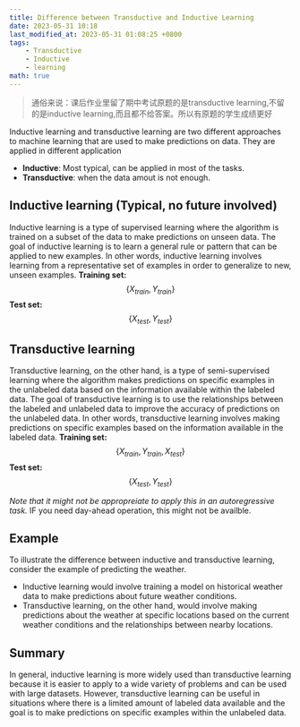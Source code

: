 ```yaml
---
title: Difference between Transductive and Inductive Learning
date: 2023-05-31 10:18
last_modified_at: 2023-05-31 01:08:25 +0800
tags: 
    - Transductive
    - Inductive
    - learning
math: true
---
```


> 通俗来说：课后作业里留了期中考试原题的是transductive learning,不留的是inductive learning,而且都不给答案。所以有原题的学生成绩更好

Inductive learning and transductive learning are two different approaches to machine learning that are used to make predictions on data. They are applied in different application
- **Inductive**: Most typical, can be applied in most of the tasks.
- **Transductive**: when the data amout is not enough.

## Inductive learning (Typical, no future involved)
Inductive learning is a type of supervised learning where the algorithm is trained on a subset of the data to make predictions on unseen data. The goal of inductive learning is to learn a general rule or pattern that can be applied to new examples. In other words, inductive learning involves learning from a representative set of examples in order to generalize to new, unseen examples.
**Training set:** 
$$\{X_{train},Y_{train}\}$$
**Test set:**
$$\{X_{test},Y_{test}\}$$
## Transductive learning
Transductive learning, on the other hand, is a type of semi-supervised learning where the algorithm makes predictions on specific examples in the unlabeled data based on the information available within the labeled data. The goal of transductive learning is to use the relationships between the labeled and unlabeled data to improve the accuracy of predictions on the unlabeled data. In other words, transductive learning involves making predictions on specific examples based on the information available in the labeled data.
**Training set:** 
$$\{X_{train},Y_{train},X_{test}\}$$
**Test set:**
$$\{X_{test},Y_{test}\}$$

*Note that it might not be appropreiate to apply this in an autoregressive task.* IF you need day-ahead operation, this might not be availble.
## Example
To illustrate the difference between inductive and transductive learning, consider the example of predicting the weather. 
- Inductive learning would involve training a model on historical weather data to make predictions about future weather conditions. 
- Transductive learning, on the other hand, would involve making predictions about the weather at specific locations based on the current weather conditions and the relationships between nearby locations.

## Summary
In general, inductive learning is more widely used than transductive learning because it is easier to apply to a wide variety of problems and can be used with large datasets. However, transductive learning can be useful in situations where there is a limited amount of labeled data available and the goal is to make predictions on specific examples within the unlabeled data.